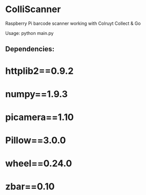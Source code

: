 # ColliScanner
Raspberry Pi barcode scanner working with Colruyt Collect &amp; Go

Usage: python main.py <username> <password>

## Dependencies:
 # httplib2==0.9.2
 # numpy==1.9.3
 # picamera==1.10
 # Pillow==3.0.0
 # wheel==0.24.0
 # zbar==0.10